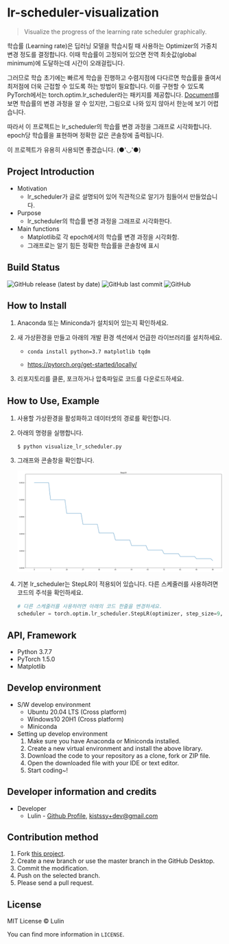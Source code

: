 # lr-scheduler-visualization

> Visualize the progress of the learning rate scheduler graphically.

학습률 (Learning rate)은 딥러닝 모델을 학습시킬 때 사용하는 Optimizer의 가중치 변경 정도를 결정합니다. 이때 학습률이 고정되어 있으면 전역 최솟값(global minimum)에 도달하는데 시간이 오래걸립니다.

그러므로 학습 초기에는 빠르게 학습을 진행하고 수렴지점에 다다르면 학습률을 줄여서 최저점에 더욱 근접할 수 있도록 하는 방법이 필요합니다. 이를 구현할 수 있도록 PyTorch에서는 torch.optim.lr_scheduler라는 패키지를 제공합니다. [Document](https://pytorch.org/docs/stable/optim.html#how-to-adjust-learning-rate)를 보면 학습률의 변경 과정을 알 수 있지만, 그림으로 나와 있지 않아서 한눈에 보기 어렵습니다.

따라서 이 프로젝트는 lr_scheduler의 학습률 변경 과정을 그래프로 시각화합니다. epoch당 학습률을 표현하며 정확한 값은 콘솔창에 출력됩니다.

이 프로젝트가 유용히 사용되면 좋겠습니다. (●'◡'●)

## Project Introduction

- Motivation
  - lr_scheduler가 글로 설명되어 있어 직관적으로 알기가 힘들어서 만들었습니다.
- Purpose
  - lr_scheduler의 학습률 변경 과정을 그래프로 시각화한다.
- Main functions
  - Matplotlib로 각 epoch에서의 학습률 변경 과정을 시각화함.
  - 그래프로는 알기 힘든 정확한 학습률을 콘솔창에 표시

## Build Status

![GitHub release (latest by date)](https://img.shields.io/github/v/release/LulinPollux/lr-scheduler-visualization) ![GitHub last commit](https://img.shields.io/github/last-commit/LulinPollux/lr-scheduler-visualization) ![GitHub](https://img.shields.io/github/license/LulinPollux/lr-scheduler-visualization) 

## How to Install

1. Anaconda 또는 Miniconda가 설치되어 있는지 확인하세요.

2. 새 가상환경을 만들고 아래의 개발 환경 섹션에서 언급한 라이브러리를 설치하세요.

   - ```
     conda install python=3.7 matplotlib tqdm
     ```

   - https://pytorch.org/get-started/locally/

3. 리포지토리를 클론, 포크하거나 압축파일로 코드를 다운로드하세요.

## How to Use, Example

1. 사용할 가상환경을 활성화하고 데이터셋의 경로를 확인합니다.

2. 아래의 명령을 실행합니다.

   ```shell
   $ python visualize_lr_scheduler.py
   ```

3. 그래프와 콘솔창을 확인합니다.

   ![Graph](./img/1.png)

4. 기본 lr_scheduler는 StepLR이 적용되어 있습니다. 다른 스케줄러를 사용하려면 코드의 주석을 확인하세요.

   ```python
   # 다른 스케줄러를 사용하려면 아래의 코드 한줄을 변경하세요.
   scheduler = torch.optim.lr_scheduler.StepLR(optimizer, step_size=9, gamma=0.8)
   ```

## API, Framework

- Python 3.7.7
- PyTorch 1.5.0
- Matplotlib

## Develop environment

- S/W develop environment
  - Ubuntu 20.04 LTS (Cross platform)
  - Windows10 20H1 (Cross platform)
  - Miniconda
- Setting up develop environment
  1. Make sure you have Anaconda or Miniconda installed.
  2. Create a new virtual environment and install the above library.
  3. Download the code to your repository as a clone, fork or ZIP file.
  4. Open the downloaded file with your IDE or text editor.
  5. Start coding~!

## Developer information and credits

- Developer
  - Lulin - [Github Profile](https://github.com/LulinPollux), kistssy+dev@gmail.com

## Contribution method

1. Fork [this project](https://github.com/LulinPollux/lr-scheduler-visualization).
2. Create a new branch or use the master branch in the GitHub Desktop.
3. Commit the modification.
4. Push on the selected branch.
5. Please send a pull request.

## License

MIT License © Lulin

You can find more information in `LICENSE`.
